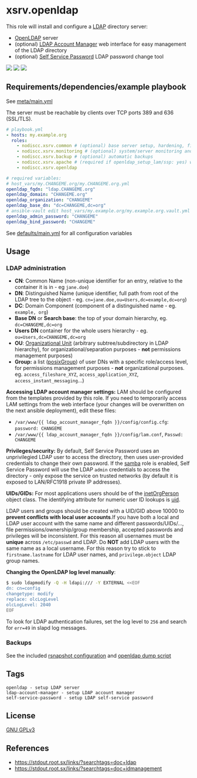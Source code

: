 # xsrv.openldap

This role will install and configure a [LDAP](https://en.wikipedia.org/wiki/Lightweight_Directory_Access_Protocol) directory server:
- [OpenLDAP](https://en.wikipedia.org/wiki/OpenLDAP) server
- (optional) [LDAP Account Manager](https://ldap-account-manager.org/) web interface for easy management of the LDAP directory
- (optional) [Self Service Password](https://ltb-project.org/documentation/self-service-password) LDAP password change tool

[![](https://screenshots.debian.net/shrine/screenshot/6946/simage/small-58bc88c5ca84c0544180e2c0f7de1445.png)](https://screenshots.debian.net/package/ldap-account-manager)
[![](https://screenshots.debian.net/shrine/screenshot/16087/simage/small-d9cc1bf64acddc45d98715f41fada68c.png)](https://screenshots.debian.net/package/ldap-account-manager)
[![](https://i.imgur.com/loA7FGf.png)](https://i.imgur.com/vaimb8j.png)


## Requirements/dependencies/example playbook

See [meta/main.yml](meta/main.yml)

The server must be reachable by clients over TCP ports 389 and 636 (SSL/TLS).

```yaml
# playbook.yml
- hosts: my.example.org
  roles:
    - nodiscc.xsrv.common # (optional) base server setup, hardening, firewall, bruteforce protection
    - nodiscc.xsrv.monitoring # (optional) system/server monitoring and health checks
    - nodiscc.xsrv.backup # (optional) automatic backups
    - nodiscc.xsrv.apache # (required if openldap_setup_lam/ssp: yes) webserver, PHP interpreter and SSL certificates
    - nodiscc.xsrv.openldap

# required variables:
# host_vars/my.CHANGEME.org/my.CHANGEME.org.yml
openldap_fqdn: "ldap.CHANGEME.org"
openldap_domain: "CHANGEME.org"
openldap_organization: "CHANGEME"
openldap_base_dn: "dc=CHANGEME,dc=org"
# ansible-vault edit host_vars/my.example.org/my.example.org.vault.yml
openldap_admin_password: "CHANGEME"
openldap_bind_password: "CHANGEME"
```

See [defaults/main.yml](defaults/main.yml) for all configuration variables


## Usage

### LDAP administration

- **CN**: Common Name (non-unique identifier for an entry, relative to the container it is in - eg `jane.doe`)
- **DN**: Distinguished Name (unique identifier, full path from root of the LDAP tree to the object - eg. `cn=jane.doe,ou=Users,dc=example,dc=org`)
- **DC**: Domain Component (component of a distinguished name - eg. `example, org`)
- **Base DN** or **Search base**: the top of your domain hierarchy, eg. `dc=CHANGEME,dc=org`
- **Users DN** container for the whole users hierarchy - eg. `ou=Users,dc=CHANGEME,dc=org`
- **OU**: [Organizational Unit](https://ldapwiki.com/wiki/OrganizationalUnit) (arbitrary subtree/subdirectory in LDAP hierarchy), for organizational/separation purposes - **not** permissions management purposes)
- **Group:** a list ([posixGroup](https://ldapwiki.com/wiki/PosixGroup)) of user DNs with a specific role/access level, for permissions management purposes - **not** organizational purposes. eg. `access_fileshare_XYZ`, `access_application_XYZ`, `access_instant_messaging`...)

**Accessing LDAP account manager settings:** LAM should be configured from the templates provided by this role. If you need to temporarily access LAM settings from the web interface (your changes will be overwritten on the next ansible deployment), edit these files:
- `/var/www/{{ ldap_account_manager_fqdn }}/config/config.cfg`: `password: CHANGEME`
- `/var/www/{{ ldap_account_manager_fqdn }}/config/lam.conf`, `Passwd: CHANGEME`

**Privileges/security:** By default, Self Service Password uses an unprivilegied LDAP user to access the directory, then uses user-provided credentials to change their own password. If the [samba](../samba) role is enabled, Self Service Password will use the LDAP `admin` credentials to access the directory - only expose the service on trusted networks (by default it is exposed to LAN/RFC1918 private IP addresses).

**UIDs/GIDs:** For most applications users should be of the [inetOrgPerson](https://ldapwiki.com/wiki/InetOrgPerson) object class. The identifying attribute for numeric user ID lookups is [uid](https://ldapwiki.com/wiki/uid).

LDAP users and groups should be created with a UID/GID above 10000 to **prevent conflicts with local user accounts**.If you have both a local and LDAP user account with the same name and different passwords/UIDs/..., file permissions/ownership/group membership, accepted passwords and privileges will be inconsistent. For this reason all usernames must be **unique** across `/etc/passwd` and LDAP. Do **NOT** add LDAP users with the same name as a local username. For this reason try to stick to `firstname.lastname` for LDAP user names, and `privilege.object` LDAP group names.

**Changing the OpenLDAP log level manually**:

```bash
$ sudo ldapmodify -Q -H ldapi:/// -Y EXTERNAL <<EOF
dn: cn=config
changetype: modify
replace: olcLogLevel
olcLogLevel: 2040
EOF
```

To look for LDAP authentication failures, set the log level to `256` and search for `err=49` in slapd log messages.

### Backups

See the included [rsnapshot configuration](templates/etc_rsnasphot.d_openldap.conf.j2) and [openldap dump script](templates/_user_local_bin_openldap-dump.sh.j2)


## Tags

<!--BEGIN TAGS LIST-->
```
openldap - setup LDAP server
ldap-account-manager - setup LDAP account manager
self-service-password - setup LDAP self-service password
```
<!--END TAGS LIST-->


## License

[GNU GPLv3](../../LICENSE)


## References

- https://stdout.root.sx/links/?searchtags=doc+ldap
- https://stdout.root.sx/links/?searchtags=doc+idmanagement
